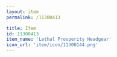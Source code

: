 ```yaml
---
layout: item
permalink: /11300413

title: Item
id: 11300413
item_name: 'Lethal Prosperity Headgear'
icon_url: 'item/icon/11300144.png'
---
```

